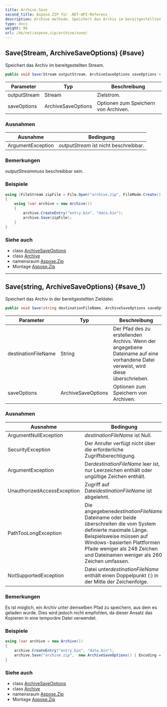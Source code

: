 ```yaml
---
title: Archive.Save
second_title: Aspose.ZIP für .NET-API-Referenz
description: Archive methode. Speichert das Archiv im bereitgestellten Stream.
type: docs
weight: 90
url: /de/net/aspose.zip/archive/save/
---
```

## Save(Stream, ArchiveSaveOptions) {#save}

Speichert das Archiv im bereitgestellten Stream.

```csharp
public void Save(Stream outputStream, ArchiveSaveOptions saveOptions = null)
```

| Parameter | Typ | Beschreibung |
| --- | --- | --- |
| outputStream | Stream | Zielstrom. |
| saveOptions | ArchiveSaveOptions | Optionen zum Speichern von Archiven. |

### Ausnahmen

| Ausnahme | Bedingung |
| --- | --- |
| ArgumentException | *outputStream* ist nicht beschreibbar. |

### Bemerkungen

*outputStream*muss beschreibbar sein.

### Beispiele

```csharp
using (FileStream zipFile = File.Open("archive.zip", FileMode.Create))
{
    using (var archive = new Archive())
    {
        archive.CreateEntry("entry.bin", "data.bin");
        archive.Save(zipFile);
    }
}
```

### Siehe auch

* class [ArchiveSaveOptions](../../../aspose.zip.saving/archivesaveoptions/)
* class [Archive](../)
* namensraum [Aspose.Zip](../../archive/)
* Montage [Aspose.Zip](../../../)

---

## Save(string, ArchiveSaveOptions) {#save_1}

Speichert das Archiv in der bereitgestellten Zieldatei.

```csharp
public void Save(string destinationFileName, ArchiveSaveOptions saveOptions = null)
```

| Parameter | Typ | Beschreibung |
| --- | --- | --- |
| destinationFileName | String | Der Pfad des zu erstellenden Archivs. Wenn der angegebene Dateiname auf eine vorhandene Datei verweist, wird diese überschrieben. |
| saveOptions | ArchiveSaveOptions | Optionen zum Speichern von Archiven. |

### Ausnahmen

| Ausnahme | Bedingung |
| --- | --- |
| ArgumentNullException | *destinationFileName* ist Null. |
| SecurityException | Der Anrufer verfügt nicht über die erforderliche Zugriffsberechtigung. |
| ArgumentException | Der*destinationFileName* leer ist, nur Leerzeichen enthält oder ungültige Zeichen enthält. |
| UnauthorizedAccessException | Zugriff auf Datei*destinationFileName* ist abgelehnt. |
| PathTooLongException | Die angegebene*destinationFileName*, Dateiname oder beide überschreiten die vom System definierte maximale Länge. Beispielsweise müssen auf Windows-basierten Plattformen Pfade weniger als 248 Zeichen und Dateinamen weniger als 260 Zeichen umfassen. |
| NotSupportedException | Datei unter*destinationFileName* enthält einen Doppelpunkt (:) in der Mitte der Zeichenfolge. |

### Bemerkungen

Es ist möglich, ein Archiv unter demselben Pfad zu speichern, aus dem es geladen wurde. Dies wird jedoch nicht empfohlen, da dieser Ansatz das Kopieren in eine temporäre Datei verwendet.

### Beispiele

```csharp
using (var archive = new Archive())
{
    archive.CreateEntry("entry.bin", "data.bin");
    archive.Save("archive.zip",  new ArchiveSaveOptions() { Encoding = Encoding.ASCII });
}
```

### Siehe auch

* class [ArchiveSaveOptions](../../../aspose.zip.saving/archivesaveoptions/)
* class [Archive](../)
* namensraum [Aspose.Zip](../../archive/)
* Montage [Aspose.Zip](../../../)


